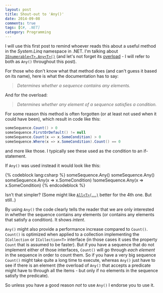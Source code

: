 ```yaml
---
layout: post
title: Shout-out to 'Any()'
date: 2014-09-08
comments: true
tags: [C#, .NET]
category: Programming
---
```


I will use this first post to remind whoever reads this about a useful method in the *System.Linq* namespace in .NET.  I'm talking about [`IEnumerable<T>.Any<T>()`][MSDN - Any()] (and let's not forget its [overload][MSDN - Any(Func)] - I will refer to both as `Any()` throughout this post).

For those who don't know what that method does (and can't guess it based on its name), here is what the documentation has to say:

> *Determines whether a sequence contains any elements.*

And for the overload:

> *Determines whether any element of a sequence satisfies a condition.*

For some reason this method is often forgotten (or at least not used when it could have been), which result in code like this:

```csharp
someSequence.Count() > 0
someSequence.FirstOrDefault() != null 
someSequence.Count(x => x.SomeCondition) > 0
someSequence.Where(x => x.SomeCondition).Count() == 0
```

and more like those. I typically see these used as the condition to an if-statement. 

If `Any()` was used instead it would look like this: 

{% codeblock lang:csharp %}
someSequence.Any()
someSequence.Any()
someSequence.Any(x => x.SomeCondition)
!someSequence.Any(x => x.SomeCondition)
{% endcodeblock  %}

Isn't that simpler? (Some might like [`All<T>(..)`][MSDN - All()] better for the 4th one. But still..)

By using `Any()` the code clearly tells the reader that we are only interested in whether the sequence contains any elements (or contains any elements that satisfy a condition). It shows *intent*.

`Any()` might also provide a performance increase compared to `Count()`. `Count()` is optimized when applied to a collection implementing the `ICollection` or `ICollection<T>` interface (in those cases it uses the property `Count` that is assumed to be faster). But if you have a sequence that do not implement either of those interfaces, `Count()` will go through *each element* in the sequence in order to count them. So if you have a very big sequence `Count()` might take quite a long time to execute, whereas `Any()` just have to see if there is an element (the overload of `Any()` that accepts a predicate might have to through all the items - but only if no elements in the sequence satisfy the predicate). 

So unless you have a good reason *not* to use `Any()` I endorse you to use it. 

<!-- Bibliography -->

[MSDN - All()]: http://msdn.microsoft.com/en-us/library/vstudio/bb548541(v=vs.110).aspx "MSDN: Enumerable.All<TSource> Method" 
[MSDN - Any()]: http://msdn.microsoft.com/en-us/library/bb337697.aspx "MSDN: Enumerable.Any<TSource> Method (IEnumerable<TSource>)"
[MSDN - Any(Func)]: http://msdn.microsoft.com/en-us/library/bb534972.aspx "MSDN: Enumerable.Any<TSource> Method (IEnumerable<TSource>, Func<TSource, Boolean>)"

